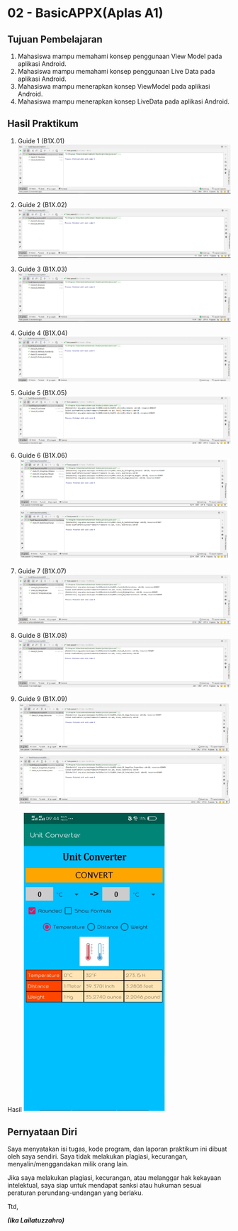 # 02 - BasicAPPX(Aplas A1)

## Tujuan Pembelajaran

1. Mahasiswa mampu memahami konsep penggunaan View Model pada aplikasi Android. 
2. Mahasiswa mampu memahami konsep penggunaan Live Data pada aplikasi Android.
3. Mahasiswa mampu menerapkan konsep ViewModel pada aplikasi Android. 
4. Mahasiswa mampu menerapkan konsep LiveData pada aplikasi Android. 

## Hasil Praktikum

1. Guide 1 (B1X.01)
![contoh gambar](img/B11.PNG)

2. Guide  2 (B1X.02)
![contoh gambar](img/B12.PNG)

3. Guide  3 (B1X.03)
![contoh gambar](img/B13.PNG)

4. Guide  4 (B1X.04)
![contoh gambar](img/B14.PNG)

5. Guide  5 (B1X.05)
![contoh gambar](img/B15.PNG)

6. Guide  6 (B1X.06)
![contoh gambar](img/B16.PNG)

7. Guide  7 (B1X.07)
![contoh gambar](img/B17.PNG)

8. Guide  8 (B1X.08)
![contoh gambar](img/B18.PNG)

9. Guide  9 (B1X.09)
![contoh gambar](img/B19.PNG)

Hasil
![contoh gambar](img/Hasil.PNG)

## Pernyataan Diri

Saya menyatakan isi tugas, kode program, dan laporan praktikum ini dibuat oleh saya sendiri. Saya tidak melakukan plagiasi, kecurangan, menyalin/menggandakan milik orang lain.

Jika saya melakukan plagiasi, kecurangan, atau melanggar hak kekayaan intelektual, saya siap untuk mendapat sanksi atau hukuman sesuai peraturan perundang-undangan yang berlaku.

Ttd,

***(Ika Lailatuzzahro)*** 
